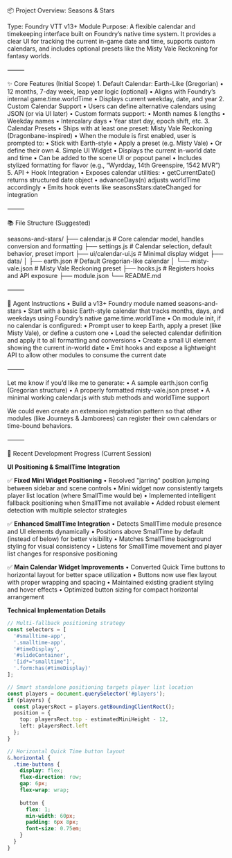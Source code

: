 📦 Project Overview: Seasons & Stars

Type: Foundry VTT v13+ Module
Purpose: A flexible calendar and timekeeping interface built on Foundry’s native time system. It provides a clear UI for tracking the current in-game date and time, supports custom calendars, and includes optional presets like the Misty Vale Reckoning for fantasy worlds.

⸻

✨ Core Features (Initial Scope)
	1.	Default Calendar: Earth-Like (Gregorian)
	•	12 months, 7-day week, leap year logic (optional)
	•	Aligns with Foundry’s internal game.time.worldTime
	•	Displays current weekday, date, and year
	2.	Custom Calendar Support
	•	Users can define alternative calendars using JSON (or via UI later)
	•	Custom formats support:
	•	Month names & lengths
	•	Weekday names
	•	Intercalary days
	•	Year start day, epoch shift, etc.
	3.	Calendar Presets
	•	Ships with at least one preset: Misty Vale Reckoning (Dragonbane-inspired)
	•	When the module is first enabled, user is prompted to:
	•	Stick with Earth-style
	•	Apply a preset (e.g. Misty Vale)
	•	Or define their own
	4.	Simple UI Widget
	•	Displays the current in-world date and time
	•	Can be added to the scene UI or popout panel
	•	Includes stylized formatting for flavor (e.g., “Wyrdday, 14th Greenspire, 1542 MVR”)
	5.	API + Hook Integration
	•	Exposes calendar utilities:
	•	getCurrentDate() returns structured date object
	•	advanceDays(n) adjusts worldTime accordingly
	•	Emits hook events like seasonsStars:dateChanged for integration

⸻

📚 File Structure (Suggested)

seasons-and-stars/
├── calendar.js          # Core calendar model, handles conversion and formatting
├── settings.js          # Calendar selection, default behavior, preset import
├── ui/calendar-ui.js    # Minimal display widget
├── data/
│   ├── earth.json       # Default Gregorian-like calendar
│   └── misty-vale.json  # Misty Vale Reckoning preset
├── hooks.js             # Registers hooks and API exposure
├── module.json
└── README.md


⸻

🧠 Agent Instructions
	•	Build a v13+ Foundry module named seasons-and-stars
	•	Start with a basic Earth-style calendar that tracks months, days, and weekdays using Foundry’s native game.time.worldTime
	•	On module init, if no calendar is configured:
	•	Prompt user to keep Earth, apply a preset (like Misty Vale), or define a custom one
	•	Load the selected calendar definition and apply it to all formatting and conversions
	•	Create a small UI element showing the current in-world date
	•	Emit hooks and expose a lightweight API to allow other modules to consume the current date

⸻

Let me know if you’d like me to generate:
	•	A sample earth.json config (Gregorian structure)
	•	A properly formatted misty-vale.json preset
	•	A minimal working calendar.js with stub methods and worldTime support

We could even create an extension registration pattern so that other modules (like Journeys & Jamborees) can register their own calendars or time-bound behaviors.

⸻

🎯 Recent Development Progress (Current Session)

**UI Positioning & SmallTime Integration**

✅ **Fixed Mini Widget Positioning**
	•	Resolved "jarring" position jumping between sidebar and scene controls
	•	Mini widget now consistently targets player list location (where SmallTime would be)
	•	Implemented intelligent fallback positioning when SmallTime not available
	•	Added robust element detection with multiple selector strategies

✅ **Enhanced SmallTime Integration**
	•	Detects SmallTime module presence and UI elements dynamically
	•	Positions above SmallTime by default (instead of below) for better visibility
	•	Matches SmallTime background styling for visual consistency
	•	Listens for SmallTime movement and player list changes for responsive positioning

✅ **Main Calendar Widget Improvements**
	•	Converted Quick Time buttons to horizontal layout for better space utilization
	•	Buttons now use flex layout with proper wrapping and spacing
	•	Maintained existing gradient styling and hover effects
	•	Optimized button sizing for compact horizontal arrangement

**Technical Implementation Details**

```typescript
// Multi-fallback positioning strategy
const selectors = [
  '#smalltime-app',
  '.smalltime-app', 
  '#timeDisplay',
  '#slideContainer',
  '[id*="smalltime"]',
  '.form:has(#timeDisplay)'
];

// Smart standalone positioning targets player list location
const players = document.querySelector('#players');
if (players) {
  const playersRect = players.getBoundingClientRect();
  position = {
    top: playersRect.top - estimatedMiniHeight - 12,
    left: playersRect.left
  };
}
```

```scss
// Horizontal Quick Time button layout
&.horizontal {
  .time-buttons {
    display: flex;
    flex-direction: row;
    gap: 6px;
    flex-wrap: wrap;
    
    button {
      flex: 1;
      min-width: 60px;
      padding: 6px 8px;
      font-size: 0.75em;
    }
  }
}
```
